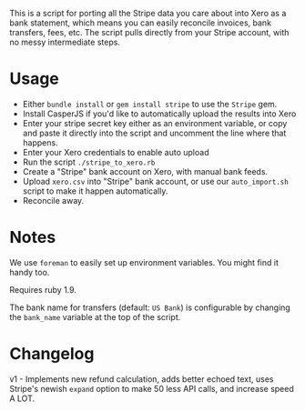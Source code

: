 This is a script for porting all the Stripe data you care about into Xero as a bank statement, which means you can easily reconcile invoices, bank transfers, fees, etc. The script pulls directly from your Stripe account, with no messy intermediate steps.

# Usage

- Either `bundle install` or `gem install stripe` to use the `Stripe` gem.
- Install CasperJS if you'd like to automatically upload the results into Xero
- Enter your stripe secret key either as an environment variable, or copy and paste it directly into the script and uncomment the line where that happens.
- Enter your Xero credentials to enable auto upload
- Run the script `./stripe_to_xero.rb`
- Create a "Stripe" bank account on Xero, with manual bank feeds.
- Upload `xero.csv` into "Stripe" bank account, or use our `auto_import.sh` script to make it happen automatically.
- Reconcile away.

# Notes

We use `foreman` to easily set up environment variables. You might find it handy too.

Requires ruby 1.9.

The bank name for transfers (default: `US Bank`) is configurable by changing the `bank_name` variable at the top of the script.

# Changelog

v1 - Implements new refund calculation, adds better echoed text, uses Stripe's newish `expand` option to make 50 less API calls, and increase speed A LOT.

